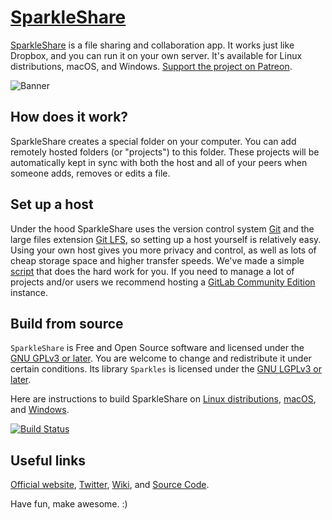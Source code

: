 # [SparkleShare](https://www.sparkleshare.org/)

[SparkleShare](https://www.sparkleshare.org/) is a file sharing and collaboration app. It works just like Dropbox, and you can run it on your own server. It's available for Linux distributions, macOS, and Windows. [Support the project on Patreon](https://www.patreon.com/SparkleShare).

![Banner](https://raw.githubusercontent.com/hbons/SparkleShare/master/SparkleShare/Common/Images/readme-banner.png)


## How does it work?

SparkleShare creates a special folder on your computer. You can add remotely hosted folders (or "projects") to this folder. These projects will be automatically kept in sync with both the host and all of your peers when someone adds, removes or edits a file.


## Set up a host

Under the hood SparkleShare uses the version control system [Git](https://git-scm.com/) and the large files extension [Git LFS](https://git-lfs.github.com), so setting up a host yourself is relatively easy. Using your own host gives you more privacy and control, as well as lots of cheap storage space and higher transfer speeds. We've made a simple [script](https://github.com/hbons/Dazzle) that does the hard work for you. If you need to manage a lot of projects and/or users we recommend hosting a [GitLab Community Edition](https://about.gitlab.com/installation/) instance.


## Build from source
`SparkleShare` is Free and Open Source software and licensed under the [GNU GPLv3 or later](legal/License_for_SparkleShare.txt). You are welcome to change and redistribute it under certain conditions. Its library `Sparkles` is licensed under the [GNU LGPLv3 or later](legal/License_for_Sparkles.txt).

Here are instructions to build SparkleShare on [Linux distributions](SparkleShare/Linux/README.md), [macOS](SparkleShare/Mac/README.md), and [Windows](SparkleShare/Windows/README.md).

[![Build Status](https://travis-ci.org/hbons/SparkleShare.svg?branch=master)](https://travis-ci.org/hbons/SparkleShare)


## Useful links
[Official website](https://www.sparkleshare.org/), [Twitter](https://www.twitter.com/SparkleShare), [Wiki](https://www.github.com/hbons/SparkleShare/wiki), and [Source Code](https://www.github.com/hbons/SparkleShare).

Have fun, make awesome. :)

